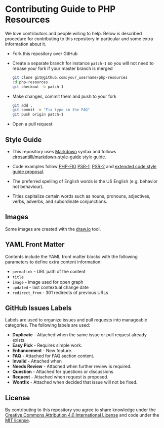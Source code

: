 # Contributing Guide to PHP Resources

We love contributors and people willing to help. Below is described procedure for
contributing to this repository in particular and some extra information about it.

* Fork this repository over GitHub
* Create a separate branch for instance `patch-1` so you will not need to rebase
  your fork if your master branch is merged

  ```bash
  git clone git@github.com:your_username/php-resources
  cd php-resources
  git checkout -b patch-1
  ```
* Make changes, commit them and push to your fork

  ```bash
  git add .
  git commit -m "Fix typo in the FAQ"
  git push origin patch-1
  ```
* Open a pull request

## Style Guide

* This repository uses [Markdown](https://daringfireball.net/projects/markdown/)
  syntax and follows
  [cirosantilli/markdown-style-guide](http://www.cirosantilli.com/markdown-style-guide/)
  style guide.

* Code examples follow [PHP-FIG](http://php-fig.org) [PSR-1](http://www.php-fig.org/psr/psr-2/),
  [PSR-2](http://www.php-fig.org/psr/psr-2/) and
  [extended code style guide proposal](https://github.com/php-fig/fig-standards/blob/master/proposed/extended-coding-style-guide.md).

* The preferred spelling of English words is the US English (e.g. behavior not
  behaviour).

* Titles capitalize certain words such as nouns, pronouns, adjectives, verbs,
  adverbs, and subordinate conjunctions.

## Images

Some images are created with the [draw.io][draw.io] tool.

## YAML Front Matter

Contents include the YAML front matter blocks with the following parameters to
define extra content information:

* `permalink` - URL path of the content
* `title`
* `image` - image used for open graph
* `updated` - last contextual change date
* `redirect_from` - 301 redirects of previous URLs

## GitHub Issues Labels

Labels are used to organize issues and pull requests into manageable categories.
The following labels are used:

* **Duplicate** - Attached when the same issue or pull request already exists.
* **Easy Pick** - Requires simple work.
* **Enhancement** - New feature.
* **FAQ** - Attached for FAQ section content.
* **Invalid** - Attached when
* **Needs Review** - Attached when further review is required.
* **Question** - Attached for questions or discussions.
* **Request** - Attached when request is proposed.
* **Wontfix** - Attached when decided that issue will not be fixed.

## License

By contributing to this repository you agree to share knowledge under the
[Creative Commons Attribution 4.0 International License][license] and code under
the [MIT license][license].

[php-group]: https://www.facebook.com/groups/2204685680/
[draw.io]: https://www.draw.io
[build]: https://github.com/wwphp-fb/wwphp-fb.github.io/blob/master/build.php
[melody]: http://melody.sensiolabs.org/
[license]: https://github.com/wwphp-fb/php-resources/blob/master/LICENSE

